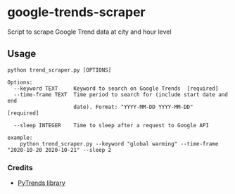 # google-trends-scraper
Script to scrape Google Trend data at city and hour level

## Usage

```
python trend_scraper.py [OPTIONS]

Options:
  --keyword TEXT     Keyword to search on Google Trends  [required]
  --time-frame TEXT  Time period to search for (include start date and end
                     date). Format: "YYYY-MM-DD YYYY-MM-DD"  [required]

  --sleep INTEGER    Time to sleep after a request to Google API

example: 
    python trend_scraper.py --keyword "global warming" --time-frame "2020-10-20 2020-10-21" --sleep 2
```

### Credits
- [PyTrends library](https://pypi.org/project/pytrends/)